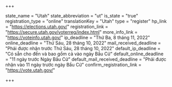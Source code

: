 +++

state_name = "Utah"
state_abbreviation = "ut"
is_state = "true"
registration_type = "online"
translationKey = "Utah"
type = "register"
hp_link = "https://elections.utah.gov/"
registration_link = "https://secure.utah.gov/voterreg/index.html"
more_info_link = "https://voteinfo.utah.gov/"
ip_deadline = "Thứ Ba, 8 tháng 11, 2022"
online_deadline = "Thứ Sáu, 28 tháng 10, 2022"
mail_received_deadline = "Phải được nhận trước Thứ Sáu, 28 tháng 10, 2022"
default_ip_deadline = "Có sẵn cho đến và bao gồm cả vào ngày Bầu Cử"
default_online_deadline = "11 ngày trước Ngày Bầu Cử"
default_mail_received_deadline = "Phải được nhận vào 11 ngày trước ngày Bầu Cử"
confirm_registration_link = "https://vote.utah.gov/"

+++